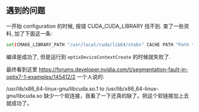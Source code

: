 

## 遇到的问题

一开始 configuration 的时候, 报错 CUDA_CUDA_LIBRARY 找不到. 查了一些资料, 加了下面这一条:

```bash
set(CMAKE_LIBRARY_PATH "/usr/local/cuda/lib64/stubs" CACHE PATH "Path to CUDA_CUDA_LIBRARY location.")
```

编译是成功了, 但是运行到 `optixDeviceContextCreate` 的时候就失败了.

最终看到这里 https://forums.developer.nvidia.com/t/segmentation-fault-in-optix7-1-examples/145412/2 一个人说的:

/usr/lib/x86_64-linux-gnu/libcuda.so.1 to /usr/lib/x86_64-linux-gnu/libcuda.so 缺少一个软连接，我看了一下还真的缺了。把这个软链接加上去就成功了。